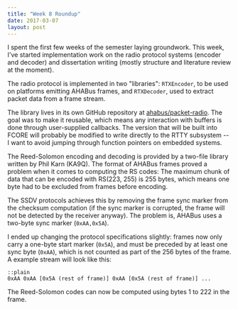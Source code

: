 ```yaml
---
title: "Week 8 Roundup"
date: 2017-03-07
layout: post
---
```


I spent the first few weeks of the semester laying groundwork. This week, I've
started implementation work on the radio protocol systems (encoder and decoder)
and dissertation writing (mostly structure and literature review at the moment).

The radio protocol is implemented in two "libraries": `RTXEncoder`, to be used
on platforms emitting AHABus frames, and `RTXDecoder`, used to extract packet
data from a frame stream.

The library lives in its own GitHub repository at [ahabus/packet-radio][1].
The goal was to make it reusable, which means any interaction with buffers is
done through user-supplied callbacks. The version that will be built into
FCORE will probably be modified to write directly to the RTTY subsystem -- I
want to avoid jumping through function pointers on embedded systems.

The Reed-Solomon encoding and decoding is provided by a two-file library written
by Phil Karn (KA9Q). The format of AHABus frames proved a problem when it comes
to computing the RS codes: The maximum chunk of data that can be encoded with
RS(223, 255) is 255 bytes, which means one byte had to be excluded from frames
before encoding.

The SSDV protocols achieves this by removing the frame sync marker from the
checksum computation (if the sync marker is corrupted, the frame will not be
detected by the receiver anyway). The problem is, AHABus uses a two-byte sync
marker (`0xAA,0x5A`).

I ended up changing the protocol specifications slightly: frames now only carry
a one-byte start marker (`0x5A`), and must be preceded by at least one sync
byte (`0xAA`), which is not counted as part of the 256 bytes of the frame. A
example stream will look like this:

    ::plain
    0xAA 0xAA [0x5A (rest of frame)] 0xAA [0x5A (rest of frame)] ...

The Reed-Solomon codes can now be computed using bytes 1 to 222 in the frame.

 [1]: https://github.com/AHABus/packet-radio
